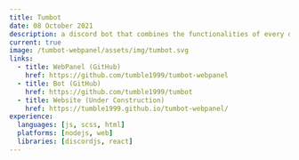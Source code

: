 ```yaml
---
title: Tumbot
date: 08 October 2021
description: a discord bot that combines the functionalities of every discord bot I've ever made, as well as having a web front end where you can manage what features a server has.
current: true
image: /tumbot-webpanel/assets/img/tumbot.svg
links:
  - title: WebPanel (GitHub)
    href: https://github.com/tumble1999/tumbot-webpanel
  - title: Bot (GitHub)
    href: https://github.com/tumble1999/tumbot
  - title: Website (Under Construction)
    href: https://tumble1999.github.io/tumbot-webpanel/
experience:
  languages: [js, scss, html]
  platforms: [nodejs, web]
  libraries: [discordjs, react]
---
```

